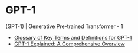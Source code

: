 # GPT-1
(GPT-1) | Generative Pre-trained Transformer - 1

- [Glossary of Key Terms and Definitions for GPT-1](Glossary%20of%20Key%20Terms%20and%20Definitions%20for%20GPT-1.md)
- [GPT-1 Explained: A Comprehensive Overview](GPT-1%20Explained:%20A%20Comprehensive%20Overview.md)
